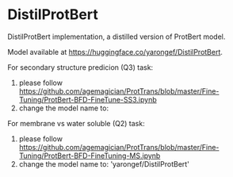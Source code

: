 # DistilProtBert
DistilProtBert implementation, a distilled version of ProtBert model.

Model available at https://huggingface.co/yarongef/DistilProtBert.

For secondary structure predicion (Q3) task:
  1. please follow https://github.com/agemagician/ProtTrans/blob/master/Fine-Tuning/ProtBert-BFD-FineTune-SS3.ipynb
  2. change the model name to: 

For membrane vs water soluble (Q2) task:
  1. please follow https://github.com/agemagician/ProtTrans/blob/master/Fine-Tuning/ProtBert-BFD-FineTuning-MS.ipynb
  2. change the model name to: 'yarongef/DistilProtBert'

